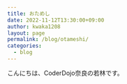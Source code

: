 ```yaml
---
title: おためし
date: 2022-11-12T13:30:00+09:00
author: kwaka1208
layout: page
permalink: /blog/otameshi/
categories:
  - blog
---
```

こんにちは、CoderDojo奈良の若林です。
